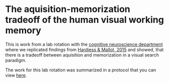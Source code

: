 # The aquisition-memorization tradeoff of the human visual working memory

This is work from a lab rotation with the [cognitive neuroscience department](https://uni-tuebingen.de/en/fakultaeten/mathematisch-naturwissenschaftliche-fakultaet/fachbereiche/biologie/institute/neurobiologie/lehrbereiche/cognitive-neuroscience/) where we replicated findings from [Hardiess & Mallot, 2015](https://doi.org/10.1016/j.visres.2015.05.017) and showed, that there is a tradeoff between aquisition and memorization in a visual search paradigm.

The work for this lab rotation was summarized in a protocol that you can view [here](protocol/main.pdf).
